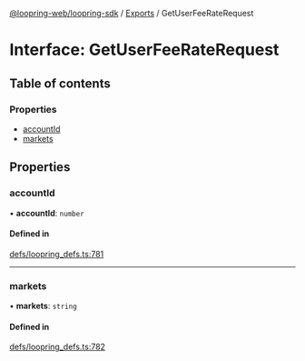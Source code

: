 [@loopring-web/loopring-sdk](../README.md) / [Exports](../modules.md) / GetUserFeeRateRequest

# Interface: GetUserFeeRateRequest

## Table of contents

### Properties

- [accountId](GetUserFeeRateRequest.md#accountid)
- [markets](GetUserFeeRateRequest.md#markets)

## Properties

### accountId

• **accountId**: `number`

#### Defined in

[defs/loopring_defs.ts:781](https://github.com/Loopring/loopring_sdk/blob/538bd47/src/defs/loopring_defs.ts#L781)

___

### markets

• **markets**: `string`

#### Defined in

[defs/loopring_defs.ts:782](https://github.com/Loopring/loopring_sdk/blob/538bd47/src/defs/loopring_defs.ts#L782)
